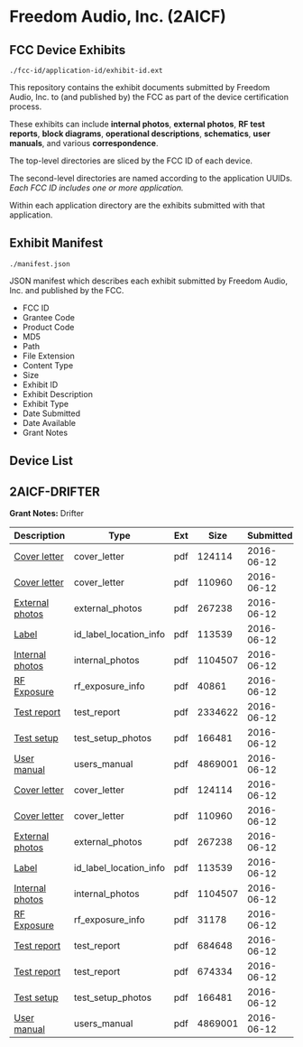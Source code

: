 # Freedom Audio, Inc. (2AICF)
## FCC Device Exhibits

```
./fcc-id/application-id/exhibit-id.ext
```

This repository contains the exhibit documents submitted by Freedom Audio, Inc. to (and published by) the FCC as part of the device certification process.

These exhibits can include **internal photos**, **external photos**, **RF test reports**, **block diagrams**, **operational descriptions**, **schematics**, **user manuals**, and various **correspondence**.

The top-level directories are sliced by the FCC ID of each device.

The second-level directories are named according to the application UUIDs. *Each FCC ID includes one or more application.*

Within each application directory are the exhibits submitted with that application. 

## Exhibit Manifest

```
./manifest.json
```

JSON manifest which describes each exhibit submitted by Freedom Audio, Inc. and published by the FCC.

- FCC ID
- Grantee Code
- Product Code
- MD5
- Path
- File Extension
- Content Type
- Size
- Exhibit ID
- Exhibit Description
- Exhibit Type
- Date Submitted
- Date Available
- Grant Notes

## Device List
## 2AICF-DRIFTER
**Grant Notes:** Drifter

| Description | Type | Ext | Size | Submitted | Available |
| ----------- | ---- | --- | ---- | --------- | --------- |
| [Cover letter](2AICF-DRIFTER/175ef791da2cb3d4e42ba070ad327ef2/3024591.pdf) | cover_letter | pdf | 124114 | 2016-06-12 | 2016-06-12 |
| [Cover letter](2AICF-DRIFTER/175ef791da2cb3d4e42ba070ad327ef2/3024592.pdf) | cover_letter | pdf | 110960 | 2016-06-12 | 2016-06-12 |
| [External photos](2AICF-DRIFTER/175ef791da2cb3d4e42ba070ad327ef2/3024593.pdf) | external_photos | pdf | 267238 | 2016-06-12 | 2016-06-12 |
| [Label](2AICF-DRIFTER/175ef791da2cb3d4e42ba070ad327ef2/3024594.pdf) | id_label_location_info | pdf | 113539 | 2016-06-12 | 2016-06-12 |
| [Internal photos](2AICF-DRIFTER/175ef791da2cb3d4e42ba070ad327ef2/3024595.pdf) | internal_photos | pdf | 1104507 | 2016-06-12 | 2016-06-12 |
| [RF Exposure](2AICF-DRIFTER/175ef791da2cb3d4e42ba070ad327ef2/3024597.pdf) | rf_exposure_info | pdf | 40861 | 2016-06-12 | 2016-06-12 |
| [Test report](2AICF-DRIFTER/175ef791da2cb3d4e42ba070ad327ef2/3024599.pdf) | test_report | pdf | 2334622 | 2016-06-12 | 2016-06-12 |
| [Test setup](2AICF-DRIFTER/175ef791da2cb3d4e42ba070ad327ef2/3024600.pdf) | test_setup_photos | pdf | 166481 | 2016-06-12 | 2016-06-12 |
| [User manual](2AICF-DRIFTER/175ef791da2cb3d4e42ba070ad327ef2/3024601.pdf) | users_manual | pdf | 4869001 | 2016-06-12 | 2016-06-12 |
| [Cover letter](2AICF-DRIFTER/2e4742c57465c355cc0d46795cfc6c32/3024591.pdf) | cover_letter | pdf | 124114 | 2016-06-12 | 2016-06-12 |
| [Cover letter](2AICF-DRIFTER/2e4742c57465c355cc0d46795cfc6c32/3024592.pdf) | cover_letter | pdf | 110960 | 2016-06-12 | 2016-06-12 |
| [External photos](2AICF-DRIFTER/2e4742c57465c355cc0d46795cfc6c32/3024593.pdf) | external_photos | pdf | 267238 | 2016-06-12 | 2016-06-12 |
| [Label](2AICF-DRIFTER/2e4742c57465c355cc0d46795cfc6c32/3024594.pdf) | id_label_location_info | pdf | 113539 | 2016-06-12 | 2016-06-12 |
| [Internal photos](2AICF-DRIFTER/2e4742c57465c355cc0d46795cfc6c32/3024595.pdf) | internal_photos | pdf | 1104507 | 2016-06-12 | 2016-06-12 |
| [RF Exposure](2AICF-DRIFTER/2e4742c57465c355cc0d46795cfc6c32/3024620.pdf) | rf_exposure_info | pdf | 31178 | 2016-06-12 | 2016-06-12 |
| [Test report](2AICF-DRIFTER/2e4742c57465c355cc0d46795cfc6c32/3024622.pdf) | test_report | pdf | 684648 | 2016-06-12 | 2016-06-12 |
| [Test report](2AICF-DRIFTER/2e4742c57465c355cc0d46795cfc6c32/3024623.pdf) | test_report | pdf | 674334 | 2016-06-12 | 2016-06-12 |
| [Test setup](2AICF-DRIFTER/2e4742c57465c355cc0d46795cfc6c32/3024600.pdf) | test_setup_photos | pdf | 166481 | 2016-06-12 | 2016-06-12 |
| [User manual](2AICF-DRIFTER/2e4742c57465c355cc0d46795cfc6c32/3024601.pdf) | users_manual | pdf | 4869001 | 2016-06-12 | 2016-06-12 |
